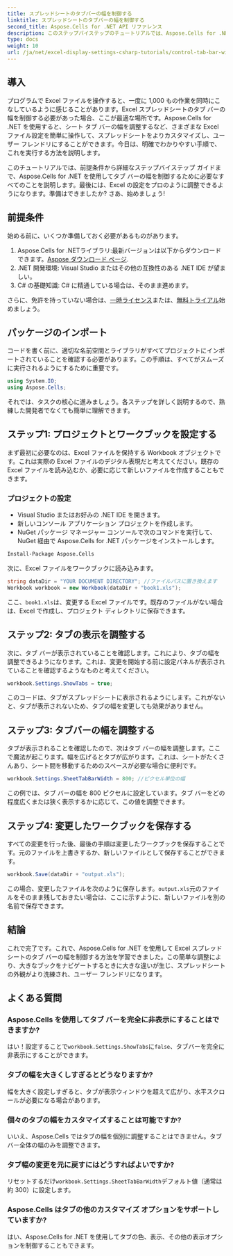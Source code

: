 ```yaml
---
title: スプレッドシートのタブバーの幅を制御する
linktitle: スプレッドシートのタブバーの幅を制御する
second_title: Aspose.Cells for .NET API リファレンス
description: このステップバイステップのチュートリアルでは、Aspose.Cells for .NET を使用して Excel のシート タブ バーの幅を制御する方法を説明します。Excel ファイルを効率的にカスタマイズします。
type: docs
weight: 10
url: /ja/net/excel-display-settings-csharp-tutorials/control-tab-bar-width-of-spreadsheet/
---
```

## 導入

プログラムで Excel ファイルを操作すると、一度に 1,000 もの作業を同時にこなしているように感じることがあります。Excel スプレッドシートのタブ バーの幅を制御する必要があった場合、ここが最適な場所です。Aspose.Cells for .NET を使用すると、シート タブ バーの幅を調整するなど、さまざまな Excel ファイル設定を簡単に操作して、スプレッドシートをよりカスタマイズし、ユーザー フレンドリにすることができます。今日は、明確でわかりやすい手順で、これを実行する方法を説明します。

このチュートリアルでは、前提条件から詳細なステップバイステップ ガイドまで、Aspose.Cells for .NET を使用してタブ バーの幅を制御するために必要なすべてのことを説明します。最後には、Excel の設定をプロのように調整できるようになります。準備はできましたか? さあ、始めましょう!

## 前提条件

始める前に、いくつか準備しておく必要があるものがあります。

1.  Aspose.Cells for .NETライブラリ:最新バージョンは以下からダウンロードできます。[Aspose ダウンロード ページ](https://releases.aspose.com/cells/net/).
2. .NET 開発環境: Visual Studio またはその他の互換性のある .NET IDE が望ましい。
3. C# の基礎知識: C# に精通している場合は、そのまま進めます。

さらに、免許を持っていない場合は、[一時ライセンス](https://purchase.aspose.com/temporary-license/)または、[無料トライアル](https://releases.aspose.com/)始めましょう。

## パッケージのインポート

コードを書く前に、適切な名前空間とライブラリがすべてプロジェクトにインポートされていることを確認する必要があります。この手順は、すべてがスムーズに実行されるようにするために重要です。

```csharp
using System.IO;
using Aspose.Cells;
```

それでは、タスクの核心に進みましょう。各ステップを詳しく説明するので、熟練した開発者でなくても簡単に理解できます。

## ステップ1: プロジェクトとワークブックを設定する

まず最初に必要なのは、Excel ファイルを保持する Workbook オブジェクトです。これは実際の Excel ファイルのデジタル表現だと考えてください。既存の Excel ファイルを読み込むか、必要に応じて新しいファイルを作成することもできます。

### プロジェクトの設定

- Visual Studio またはお好みの .NET IDE を開きます。
- 新しいコンソール アプリケーション プロジェクトを作成します。
- NuGet パッケージ マネージャー コンソールで次のコマンドを実行して、NuGet 経由で Aspose.Cells for .NET パッケージをインストールします。

```bash
Install-Package Aspose.Cells
```

次に、Excel ファイルをワークブックに読み込みます。

```csharp
string dataDir = "YOUR DOCUMENT DIRECTORY"; //ファイルパスに置き換えます
Workbook workbook = new Workbook(dataDir + "book1.xls"); 
```

ここ、`book1.xls`は、変更する Excel ファイルです。既存のファイルがない場合は、Excel で作成し、プロジェクト ディレクトリに保存できます。

## ステップ2: タブの表示を調整する

次に、タブ バーが表示されていることを確認します。これにより、タブの幅を調整できるようになります。これは、変更を開始する前に設定パネルが表示されていることを確認するようなものと考えてください。

```csharp
workbook.Settings.ShowTabs = true;
```

このコードは、タブがスプレッドシートに表示されるようにします。これがないと、タブが表示されないため、タブの幅を変更しても効果がありません。

## ステップ3: タブバーの幅を調整する

タブが表示されることを確認したので、次はタブ バーの幅を調整します。ここで魔法が起こります。幅を広げるとタブが広がります。これは、シートがたくさんあり、シート間を移動するためのスペースが必要な場合に便利です。

```csharp
workbook.Settings.SheetTabBarWidth = 800; //ピクセル単位の幅
```

この例では、タブ バーの幅を 800 ピクセルに設定しています。タブ バーをどの程度広くまたは狭く表示するかに応じて、この値を調整できます。

## ステップ4: 変更したワークブックを保存する

すべての変更を行った後、最後の手順は変更したワークブックを保存することです。元のファイルを上書きするか、新しいファイルとして保存することができます。

```csharp
workbook.Save(dataDir + "output.xls");
```

この場合、変更したファイルを次のように保存します。`output.xls`元のファイルをそのまま残しておきたい場合は、ここに示すように、新しいファイルを別の名前で保存できます。

## 結論

これで完了です。これで、Aspose.Cells for .NET を使用して Excel スプレッドシートのタブ バーの幅を制御する方法を学習できました。この簡単な調整により、大きなブックをナビゲートするときに大きな違いが生じ、スプレッドシートの外観がより洗練され、ユーザー フレンドリになります。

## よくある質問

### Aspose.Cells を使用してタブ バーを完全に非表示にすることはできますか?
はい！設定することで`workbook.Settings.ShowTabs`に`false`、タブバーを完全に非表示にすることができます。

### タブの幅を大きくしすぎるとどうなりますか?
幅を大きく設定しすぎると、タブが表示ウィンドウを超えて広がり、水平スクロールが必要になる場合があります。

### 個々のタブの幅をカスタマイズすることは可能ですか?
いいえ、Aspose.Cells ではタブの幅を個別に調整することはできません。タブ バー全体の幅のみを調整できます。

### タブ幅の変更を元に戻すにはどうすればよいですか?
リセットするだけ`workbook.Settings.SheetTabBarWidth`デフォルト値（通常は約 300）に設定します。

### Aspose.Cells はタブの他のカスタマイズ オプションをサポートしていますか?
はい、Aspose.Cells for .NET を使用してタブの色、表示、その他の表示オプションを制御することもできます。